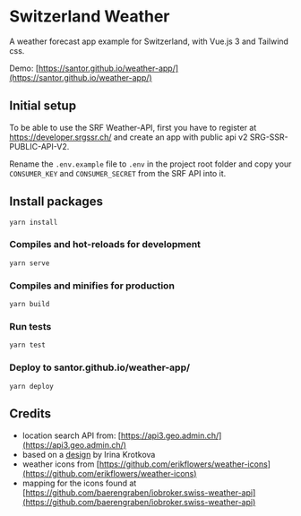 # Switzerland Weather

A weather forecast app example for Switzerland, with Vue.js 3 and Tailwind css.

Demo: [https://santor.github.io/weather-app/](https://santor.github.io/weather-app/)

## Initial setup

To be able to use the SRF Weather-API, first you have to register at https://developer.srgssr.ch/ and create an app with public api v2 SRG-SSR-PUBLIC-API-V2.

Rename the `.env.example` file to `.env` in the project root folder and copy your `CONSUMER_KEY` and `CONSUMER_SECRET` from the SRF API into it.

## Install packages

```
yarn install
```

### Compiles and hot-reloads for development

```
yarn serve
```

### Compiles and minifies for production

```
yarn build
```

### Run tests

```
yarn test
```

### Deploy to santor.github.io/weather-app/

```
yarn deploy
```

###

## Credits

- location search API from: [https://api3.geo.admin.ch/](https://api3.geo.admin.ch/)
- based on a [design](https://dribbble.com/shots/10979569-Card-weather) by Irina Krotkova
- weather icons from [https://github.com/erikflowers/weather-icons](https://github.com/erikflowers/weather-icons)
- mapping for the icons found at [https://github.com/baerengraben/iobroker.swiss-weather-api](https://github.com/baerengraben/iobroker.swiss-weather-api)
